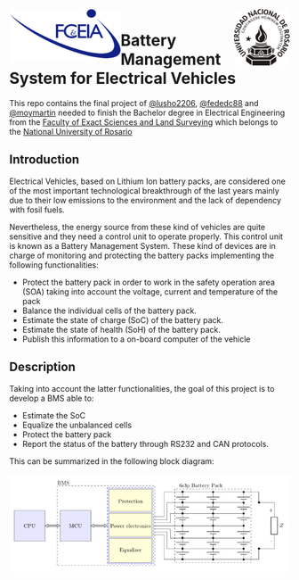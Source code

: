 <div align='center'>
<img src='assets/FCEIA-logo.png' width='200' align='left'>
<img src='assets/LOGO-UNR-NEGRO.png' width='100' align='right'>
</div>

# Battery Management System for Electrical Vehicles

This repo contains the final project of [@lusho2206](https://github.com/lusho2206/), [@fededc88](https://github.com/fededc88/) and [@moymartin](https://github.com/moyamartin)
needed to finish the Bachelor degree in Electrical Engineering from the [Faculty
of Exact Sciences and Land Surveying](https://www.fceia.unr.edu.ar/) which
belongs to the [National University of Rosario](https://unr.edu.ar/)

## Introduction

Electrical Vehicles, based on Lithium Ion battery packs, are considered one of 
the most important technological breakthrough of the last years mainly due to 
their low emissions to the environment and the lack of dependency with fosil fuels.

Nevertheless, the energy source from these kind of vehicles are quite sensitive
and they need a control unit to operate properly. This control unit is known as
a Battery Management System. These kind of devices are in charge of monitoring
and protecting the battery packs implementing the following functionalities:

* Protect the battery pack in order to work in the safety operation area (SOA)
  taking into account the voltage, current and temperature of the pack
* Balance the individual cells of the battery pack.
* Estimate the state of charge (SoC) of the battery pack.
* Estimate the state of health (SoH) of the battery pack.
* Publish this information to a on-board computer of the vehicle

## Description

Taking into account the latter functionalities, the goal of this project is to
develop a BMS able to:

* Estimate the SoC
* Equalize the unbalanced cells
* Protect the battery pack
* Report the status of the battery through RS232 and CAN protocols.

This can be summarized in the following block diagram:

![BMS schematic](/assets/bms_sch.png)


